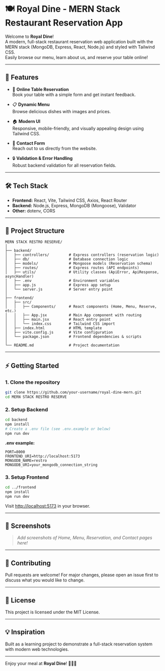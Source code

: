 
# 🍽️ Royal Dine - MERN Stack Restaurant Reservation App

Welcome to **Royal Dine**!  
A modern, full-stack restaurant reservation web application built with the MERN stack (MongoDB, Express, React, Node.js) and styled with Tailwind CSS.  
Easily browse our menu, learn about us, and reserve your table online!  

---

## 🚀 Features

- 📝 **Online Table Reservation**  
  Book your table with a simple form and get instant feedback.

- 📋 **Dynamic Menu**  
  Browse delicious dishes with images and prices.

- 🏠 **Modern UI**  
  Responsive, mobile-friendly, and visually appealing design using Tailwind CSS.

- 📧 **Contact Form**  
  Reach out to us directly from the website.

- 🔒 **Validation & Error Handling**  
  Robust backend validation for all reservation fields.

---

## 🛠️ Tech Stack

- **Frontend:** React, Vite, Tailwind CSS, Axios, React Router
- **Backend:** Node.js, Express, MongoDB (Mongoose), Validator
- **Other:** dotenv, CORS

---

## 📁 Project Structure

```
MERN STACK RESTRO RESERVE/
│
├── backend/
│   ├── controllers/         # Express controllers (reservation logic)
│   ├── db/                  # Database connection logic
│   ├── models/              # Mongoose models (Reservation schema)
│   ├── routes/              # Express routes (API endpoints)
│   ├── utils/               # Utility classes (ApiError, ApiResponse, asyncHandler)
│   ├── .env                 # Environment variables
│   ├── app.js               # Express app setup
│   └── server.js            # Server entry point
│
├── frontend/
│   ├── src/
│   │   ├── Components/      # React components (Home, Menu, Reserve, etc.)
│   │   ├── App.jsx          # Main App component with routing
│   │   ├── main.jsx         # React entry point
│   │   └── index.css        # Tailwind CSS import
│   ├── index.html           # HTML template
│   ├── vite.config.js       # Vite configuration
│   └── package.json         # Frontend dependencies & scripts
│
└── README.md                # Project documentation
```

---

## ⚡ Getting Started

### 1. Clone the repository

```bash
git clone https://github.com/your-username/royal-dine-mern.git
cd MERN STACK RESTRO RESERVE
```

### 2. Setup Backend

```bash
cd backend
npm install
# Create a .env file (see .env.example or below)
npm run dev
```

**.env example:**
```
PORT=8000
FRONTEND_URI=http://localhost:5173
MONGODB_NAME=restro
MONGODB_URI=your_mongodb_connection_string
```

### 3. Setup Frontend

```bash
cd ../frontend
npm install
npm run dev
```

Visit [http://localhost:5173](http://localhost:5173) in your browser.

---

## 🌟 Screenshots

> _Add screenshots of Home, Menu, Reservation, and Contact pages here!_

---

## 🤝 Contributing

Pull requests are welcome! For major changes, please open an issue first to discuss what you would like to change.

---

## 📄 License

This project is licensed under the MIT License.

---

## 💡 Inspiration

Built as a learning project to demonstrate a full-stack reservation system with modern web technologies.

---

Enjoy your meal at **Royal Dine**! 🍛🍲🍕  
```
